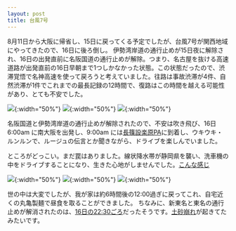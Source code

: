 ```yaml
---
layout: post
title: 台風7号
---
```


8月11日から大阪に帰省し、15日に戻ってくる予定でしたが、台風7号が関西地域にやってきたので、16日に後ろ倒し。
伊勢湾岸道の通行止めが15日夜に解除され、16日の出発直前に名阪国道の通行止めが解除。つまり、名古屋を抜ける高速道路が出発直前の16日早朝まで1つしかなかった状態。この状態だったので、渋滞覚悟で名神高速を使って戻ろうと考えていました。往路は事故渋滞が4件、自然渋滞が1件でこれまでの最長記録の12時間で、復路はこの時間を越える可能性があり、とても不安でした。

![]({{site.baseurl}}/images/typhoon7/ise-highway.jpg){:width="50%"}
![]({{site.baseurl}}/images/typhoon7/meihankokudo.jpg){:width="50%"}
![]({{site.baseurl}}/images/typhoon7/shin-meishin.PNG){:width="50%"}

名阪国道と伊勢湾岸道の通行止めが解除されたので、不安は吹き飛び、16日6:00am に南大阪を出発し、9:00am には[長篠設楽原PA](https://goo.gl/maps/dYqEFBFMDFLYm3VRA)に到着し、ウキウキ・ルンルンで、ルージュの伝言とか聞きながら、ドライブを楽しんでいました。

ところがどっこい。まだ罠はありました。線状降水帯が静岡県を襲い、洗車機の中をドライブすることになり、生きた心地がしませんでした。[こんな感じ](https://twitter.com/7shin_7_shin7/status/1691618774930313655?s=20)

![]({{site.baseurl}}/images/typhoon7/shizuoka-senjyo.PNG){:width="50%"}
![]({{site.baseurl}}/images/typhoon7/shintomei-tomei-stops.PNG){:width="50%"}
![]({{site.baseurl}}/images/typhoon7/shizuoka-shinbun.PNG){:width="50%"}

世の中は大変でしたが、我が家は約6時間後の12:00過ぎに戻ってこれ、自宅近くの丸亀製麺で昼食を取ることができました。
ちなみに、新東名と東名の通行止めが解消されたのは、[16日の22:30ごろ](https://smbiz.asahi.com/article/14982336)だったそうです。[土砂崩れ](https://www.youtube.com/watch?v=F7aylpfmYec)が起きてたみたいです。